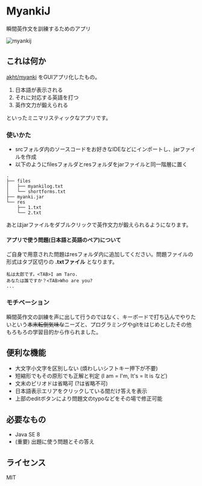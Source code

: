 MyankiJ
====
瞬間英作文を訓練するためのアプリ  

![myankij](https://cloud.githubusercontent.com/assets/6790930/13312240/4e156938-dbd8-11e5-9c7b-65ff6ea15d87.gif)

## これは何か
[akht/myanki](https://github.com/akht/myanki) をGUIアプリ化したもの。

1. 日本語が表示される
2. それに対応する英語を打つ
3. 英作文力が鍛えられる

といったミニマリスティックなアプリです。

### 使いかた
- srcフォルダ内のソースコードをお好きなIDEなどにインポートし、jarファイルを作成
- 以下のようにfilesフォルダとresフォルダをjarファイルと同一階層に置く

```
.
├── files
│   ├── myankilog.txt
│   └── shortforms.txt
├── myanki.jar
└── res
    ├── 1.txt
    └── 2.txt
```
あとはjarファイルをダブルクリックで英作文力が鍛えられるようになります。

#### アプリで使う問題(日本語と英語のペア)について
ご自身で用意された問題はresフォルダ内に追加してください。問題ファイルの形式はタブ区切りの **.txtファイル** となります。

```
私は太郎です。<TAB>I am Taro.
あなたは誰ですか？<TAB>Who are you?
...
```

### モチベーション
瞬間英作文の訓練を声に出して行うのではなく、キーボードで打ち込んでやりたいという~~本末転倒気味な~~ニーズと、プログラミングやgitをはじめとしたその他もろもろの学習目的から作られました。

## 便利な機能
- 大文字小文字を区別しない (煩わしいシフトキー押下が不要)
- 短縮形でもその原形でも正解と判定 (I am = I'm, It's = It is など)
- 文末のピリオドは省略可 (?は省略不可)
- 日本語表示エリアをクリックしている間だけ答えを表示
- 上部のeditボタンにより問題文のtypoなどをその場で修正可能

## 必要なもの
- Java SE 8
- (重要) 出題に使う問題とその答え

## ライセンス
MIT
